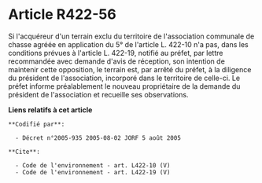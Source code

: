 # Article R422-56

Si l'acquéreur d'un terrain exclu du territoire de l'association communale de chasse agréée en application du 5° de l'article
L. 422-10 n'a pas, dans les conditions prévues à l'article L. 422-19, notifié au préfet, par lettre recommandée avec demande
d'avis de réception, son intention de maintenir cette opposition, le terrain est, par arrêté du préfet, à la diligence du
président de l'association, incorporé dans le territoire de celle-ci. Le préfet informe préalablement le nouveau propriétaire
de la demande du président de l'association et recueille ses observations.

**Liens relatifs à cet article**

	**Codifié par**:

	  - Décret n°2005-935 2005-08-02 JORF 5 août 2005

	**Cite**:

	  - Code de l'environnement - art. L422-10 (V)
	  - Code de l'environnement - art. L422-19 (V)
